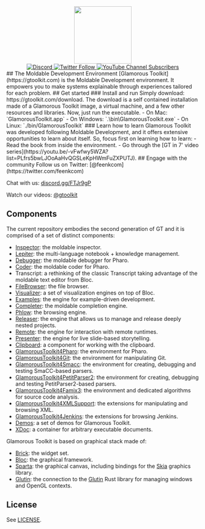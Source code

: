 <div align="center">
  <div>
  <a href="https://gtoolkit.com" target="_blank">
     <img src="doc/gtoolkit.png" height=150/>
  </a>
  </div>
   
  <div> 
    <a href="https://discord.gg/FTJr9gP" target="_blank">
      <img alt="Discord" src="https://img.shields.io/discord/729445214812504107?color=green&label=chat&logo=discord&logoColor=white&style=flat-square">
    </a>
    <a href="https://twitter.com/feenkcom" target="_blank">
      <img alt="Twitter Follow" src="https://img.shields.io/twitter/follow/feenkcom?color=blue&label=%40feenkcom&logo=twitter&logoColor=white&style=flat-square">
    </a>
    <a href="https://youtube.com/@gtoolkit" target="_blank">
      <img alt="YouTube Channel Subscribers" src="https://img.shields.io/youtube/channel/subscribers/UClLZHVq_-2D2-iI4rA2O8Ug?color=red&label=%40gtoolkit&logo=youtube&logoColor=white&style=flat-square">
    </a>
  </div>
</div>
## The Moldable Development Environment
[Glamorous Toolkit](https://gtoolkit.com) is the Moldable Development environment. It empowers you to make systems explainable through experiences tailored for each problem.
## Get started
### Install and run
Simply download: https://gtoolkit.com/download.
The download is a self contained installation made of a Glamorous Toolkit image, a virtual machine, and a few other resources and libraries.
Now, just run the executable.
- On Mac: `GlamorousToolkit.app`
- On Windows: `.\bin\GlamorousToolkit.exe`
- On Linux: `./bin/GlamorousToolkit`
### Learn how to learn
Glamorous Toolkit was developed following Moldable Development, and it offers extensive opportunities to learn about itself. So, focus first on learning how to learn:
- Read the book from inside the environment.
- Go through the [GT in 7' video series](https://youtu.be/-vFwfwy5WZA?list=PLfrs5bwLJOoAaHvQGSLeKpHWmFuZXPUTJ).
## Engage with the community
Follow us on Twitter: [@feenkcom](https://twitter.com/feenkcom)

Chat with us: [discord.gg/FTJr9gP](https://discord.gg/FTJr9gP)

Watch our videos: [@gtoolkit](https://www.youtube.com/@gtoolkit)
## Components
The current repository embodies the second generation of GT and it is comprised of a set of distinct components:
- [Inspector](https://github.com/feenkcom/gtoolkit-inspector): the moldable inspector.
- [Lepiter](https://github.com/feenkcom/lepiter): the multi-language notebook + knowledge management.
- [Debugger](https://github.com/feenkcom/gtoolkit-debugger): the moldable debugger for Pharo.
- [Coder](https://github.com/feenkcom/gtoolkit-coder): the moldable coder for Pharo.
- Transcript: a rethinking of the classic Transcript taking advantage of the moldable text editor from Bloc.
- [FileBrowser](https://github.com/feenkcom/gtoolkit-filebrowser): the file browser.
- [Visualizer](https://github.com/feenkcom/gtoolkit-visualizer): a set of visualization engines on top of Bloc.
- [Examples](https://github.com/feenkcom/gtoolkit-examples): the engine for example-driven development.
- [Completer](https://github.com/feenkcom/gtoolkit-completer): the moldable completion engine.
- [Phlow](https://github.com/feenkcom/gtoolkit-phlow): the browsing engine.
- [Releaser](https://github.com/feenkcom/gtoolkit-releaser): the engine that allows us to manage and release deeply nested projects.
- [Remote](https://github.com/feenkcom/gtoolkit-remote): the engine for interaction with remote runtimes.
- [Presenter](https://github.com/feenkcom/gtoolkit-presenter): the engine for live slide-based storytelling.
- [Clipboard](https://github.com/feenkcom/gtoolkit-clipboard): a component for working with the clipboard.
- [GlamorousToolkit4Pharo](https://github.com/feenkcom/gt4pharo): the environment for Pharo.
- [GlamorousToolkit4Git](https://github.com/feenkcom/gt4git): the environment for manipulating Git.
- [GlamorousToolkit4Smacc](https://github.com/feenkcom/gt4smacc): the environment for creating, debugging and testing SmaCC-based parsers.
- [GlamorousToolkit4PetitParser2](https://github.com/feenkcom/gt4petitparser2): the environment for creating, debugging and testing PetitParser2-based parsers.
- [GlamorousToolkit4Famix3](https://github.com/feenkcom/gt4famix3): the environment and dedicated algorithms for source code analysis.
- [GlamorousToolkit4XMLSupport](https://github.com/feenkcom/gt4xmlsupport): the extensions for manipulating and browsing XML.
- [GlamorousToolkit4Jenkins](https://github.com/feenkcom/gt4jenkins): the extensions for browsing Jenkins.
- [Demos](https://github.com/feenkcom/gtoolkit-demos): a set of demos for Glamorous Toolkit.
- [XDoc](https://github.com/feenkcom/xdoc): a container for arbitrary executable documents.

Glamorous Toolkit is based on graphical stack made of:
- [Brick](https://github.com/feenkcom/Brick): the widget set.
- [Bloc](https://github.com/feenkcom/Bloc): the graphical framework.
- [Sparta](https://github.com/feenkcom/Sparta): the graphical canvas, including bindings for the [Skia](https://skia.org) graphics library.
- [Glutin](https://github.com/feenkcom/gtoolkit-glutin): the connection to the [Glutin](https://github.com/rust-windowing/glutin) Rust library for managing windows and OpenGL contexts.

## License

See [LICENSE](LICENSE).
